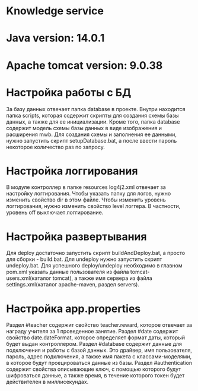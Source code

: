 # Knowledge service

# Java version: 14.0.1

# Apache tomcat version: 9.0.38

# Настройка работы с БД
За базу данных отвечает папка database в проекте. Внутри находится папка scripts, которая содержит скрипты для создания схемы базы данных, а также для ее инициализации. Кроме того, папка database содержит модель схемы базы данных  в виде изображения и расширения mwb.
Для создания схемы и заполнения ее данными, нужно запустить скрипт setupDatabase.bat, а после ввести пароль некоторое количество раз по запросу.
# Настройка логгирования
В модуле контроллер в папке resources log4j2.xml отвечает за настройку логгирования. Чтобы указать папку для логов, нужно изменить свойство dir в этом файле. Чтобы изменить уровень логгирования, нужно изменить свойство  level логгера.  В частности, уровень off выключает логгирование.
# Настройка развертывания
Для deploy достаточно запустить скрипт buildAndDeploy.bat, а просто для сборки - build.bat. Для undeploy нужно запустить скрипт undeploy.bat. 
Для успешного deploy/undeploy необходимо в главном pom.xml указать данные пользователя из файла tomcat-users.xml(каталог tomcat), а также имя сервера из файла settings.xml(каталог apache-maven, раздел servers). 
# Настройка app.properties
Раздел #teacher содержит свойство teacher.reward, которое отвечает за награду учителя за 1 проведенное занятие.
Раздел #date содержит свойство date.dateFormat, которое  определяет формат даты, который будет выдан контроллером.
Раздел #database содержит данные для подключения и работы с базой данных. Это драйвер, имя пользователя, пароль, адрес подключения, а также имя пакета с классами-моделями, в которое будут проецироваться данные из базы.
Раздел #authentication содержит свойства описывающие ключ, с помощью которого будут шифроваться данные, а также время, в течение которого токен будет действителен в миллисекундах.
